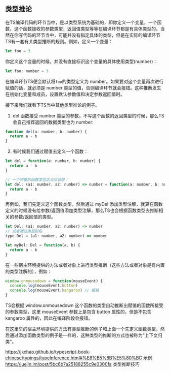 ## 类型推论

在TS编译代码的环节当中，是以类型系统为基础的，即你定义一个变量，一个函数，这个函数接收的参数类型，返回值类型等等在编译环节都是有具体类型的。当然在你写代码的环节当中，可能并没有指定具体的类型，但是在实际的编译环节TS有一套有关类型推断的规则。例如，定义一个变量：

```javascript
let foo = 3
```

你定义这个变量的时候，并没有直接标识这个变量的具体使用类型(number)：

```javascript
let foo: number = 3
```

在编译环节TS便会默认将`foo`的类型定义为 number。如果要对这个变量再次进行赋值的话，就必须是 number 类型的值，否则编译环节就会报错。这种推断发生在初始化变量和成员，设置默认参数值和决定参数返回值时。

接下来我们就看下TS当中其他类型推论的例子。


1. del 函数接受 number 类型的参数，不写这个函数的返回类型的时候，那么TS会自己推荐返回的数据类型也为 number:

```javascript
function del(a: number, b: number) {
  return a - b
}
```

2. 有时候我们通过赋值去定义一个函数：

```javascript
let del = function(a: number, b: number) {
  return a - b
}

// 一个完整的函数类型定义应该是：
let del: (a1: number, a2: number) => number = function(a: number, b: number): number {
  return a - b
}
```

再例如，我们先定义这个函数类型，然后通过 myDel 添加类型注解，就算在函数定义的时候没有给参数/返回值添加类型注解，那么TS也会根据函数类型去推断相关的参数/返回值的类型。

```javascript
let Del: (a1: number, a2: number) => number
// 或者通过类型别名
type Del = (a1: number, a2: number) => number

let myDel: Del = function(a, b) {
  return a - b
}
```

在一些宿主环境提供的方法或者对象上进行类型推断（这些方法或者对象是有内置的类型注解的），例如：

```javascript
window.onmousedown = function(mouseEvent) {
  console.log(mouseEvent.button)
  console.log(mouseEvent.kangaroo) // 报错
}
```

TS会根据 window.onmousedown 这个函数的类型自动推断出赋值的函数所接受的参数类型，这里 mouseEvent 参数上是包含 button 属性的，但是不包含 kangaroo 属性的，因此在编译阶段会报错。

在这里举的宿主环境提供的方法有类型推断的例子和上面一个先定义函数类型，然后通过添加函数类型的例子是一样的，这种类型的推断的方式也被称为“上下文归类”。


https://jkchao.github.io/typescript-book-chinese/typings/typeInference.html#%E8%B5%8B%E5%80%BC 示例
https://juejin.im/post/5bc6b7a25188255c9e0300fa 类型推断技巧
